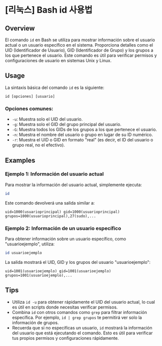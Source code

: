 # [리눅스] Bash id 사용법

## Overview
El comando `id` en Bash se utiliza para mostrar información sobre el usuario actual o un usuario específico en el sistema. Proporciona detalles como el UID (Identificador de Usuario), GID (Identificador de Grupo) y los grupos a los que pertenece el usuario. Este comando es útil para verificar permisos y configuraciones de usuario en sistemas Unix y Linux.

## Usage
La sintaxis básica del comando `id` es la siguiente:

```
id [opciones] [usuario]
```

### Opciones comunes:
- `-u`: Muestra solo el UID del usuario.
- `-g`: Muestra solo el GID del grupo principal del usuario.
- `-G`: Muestra todos los GIDs de los grupos a los que pertenece el usuario.
- `-n`: Muestra el nombre del usuario o grupo en lugar de su ID numérico.
- `-r`: Muestra el UID o GID en formato "real" (es decir, el ID del usuario o grupo real, no el efectivo).

## Examples
### Ejemplo 1: Información del usuario actual
Para mostrar la información del usuario actual, simplemente ejecuta:

```bash
id
```

Este comando devolverá una salida similar a:

```
uid=1000(usuarioprincipal) gid=1000(usuarioprincipal) grupos=1000(usuarioprincipal),27(sudo),...
```

### Ejemplo 2: Información de un usuario específico
Para obtener información sobre un usuario específico, como "usuarioejemplo", utiliza:

```bash
id usuarioejemplo
```

La salida mostrará el UID, GID y los grupos del usuario "usuarioejemplo":

```
uid=1001(usuarioejemplo) gid=1001(usuarioejemplo) grupos=1001(usuarioejemplo),...
```

## Tips
- Utiliza `id -u` para obtener rápidamente el UID del usuario actual, lo cual es útil en scripts donde necesitas verificar permisos.
- Combina `id` con otros comandos como `grep` para filtrar información específica. Por ejemplo, `id | grep grupos` te permitirá ver solo la información de grupos.
- Recuerda que si no especificas un usuario, `id` mostrará la información del usuario que está ejecutando el comando. Esto es útil para verificar tus propios permisos y configuraciones rápidamente.